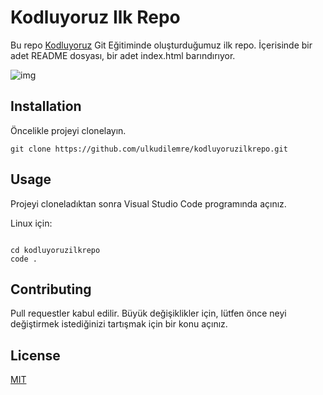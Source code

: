 # Kodluyoruz Ilk Repo

Bu repo [Kodluyoruz](https://www.kodluyoruz.org/) Git Eğitiminde oluşturduğumuz ilk repo. İçerisinde bir adet README dosyası, bir adet index.html barındırıyor.

![img](media/img.jpg, "img")

## Installation

Öncelikle projeyi clonelayın. 

`git clone https://github.com/ulkudilemre/kodluyoruzilkrepo.git`

## Usage 

Projeyi cloneladıktan sonra Visual Studio Code programında açınız.

Linux için:

```

cd kodluyoruzilkrepo 
code .

```


## Contributing

Pull requestler kabul edilir. Büyük değişiklikler için, lütfen önce neyi değiştirmek 
istediğinizi tartışmak için bir konu açınız.

## License

[MIT](https://choosealicense.com/licenses/mit/)
